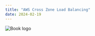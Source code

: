```yaml
---
title: "AWS Cross Zone Load Balancing"
date: 2024-02-19
---
```

![Book logo](/aws-servoce-demo/assets/main-pic.png)
